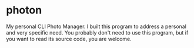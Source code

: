 photon
======

My personal CLI Photo Manager. I built this program to address a personal and very specific need.
You probably don't need to use this program, but if you want to read its source code, you are welcome.
